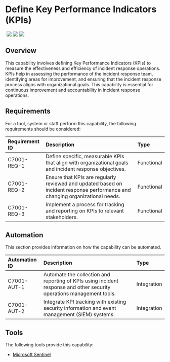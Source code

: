 # Define Key Performance Indicators (KPIs)
&nbsp;![](https://img.shields.io/badge/ID-C7001-blue)&nbsp;![](https://img.shields.io/badge/Phase-Operations_%28P0007%29-blue)&nbsp;![](https://img.shields.io/badge/Category-General-blue)
## Overview
This capability involves defining Key Performance Indicators (KPIs) to measure the effectiveness and efficiency of incident response operations. KPIs help in assessing the performance of the incident response team, identifying areas for improvement, and ensuring that the incident response process aligns with organizational goals. This capability is essential for continuous improvement and accountability in incident response operations.

## Requirements
For a tool, system or staff perform this capability, the following requirements should be considered:

| Requirement ID | Description | Type |
| :--- | :--- | :--- |
| C7001-REQ-1 | Define specific, measurable KPIs that align with organizational goals and incident response objectives. | Functional|
| C7001-REQ-2 | Ensure that KPIs are regularly reviewed and updated based on incident response performance and changing organizational needs. | Functional|
| C7001-REQ-3 | Implement a process for tracking and reporting on KPIs to relevant stakeholders. | Functional|

## Automation
This section provides information on how the capability can be automated.

| Automation ID | Description | Type |
| :--- | :--- | :--- |
| C7001-AUT-1 | Automate the collection and reporting of KPIs using incident response and other security operations management tools. | Integration |
| C7001-AUT-2 | Integrate KPI tracking with existing security information and event management (SIEM) systems. | Integration |

## Tools
The following tools provide this capability:

- [Microsoft Sentinel](../tool/ms-sentinel/C7001.md)